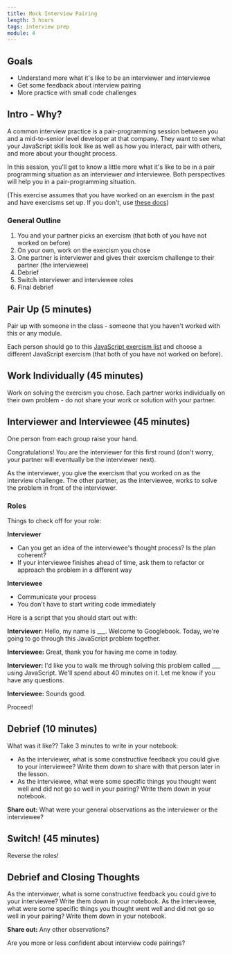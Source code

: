 ```yaml
---
title: Mock Interview Pairing
length: 3 hours
tags: interview prep
module: 4
---
```


## Goals

* Understand more what it's like to be an interviewer and interviewee
* Get some feedback about interview pairing
* More practice with small code challenges

## Intro - Why?

A common interview practice is a pair-programming session between you and a mid-to-senior level developer at that company. 
They want to see what your JavaScript skills look like as well as how you interact, pair with others, and more about your thought process.

In this session, you'll get to know a little more what it's like to be in a pair programming situation as an interviewer _and_ interviewee. Both perspectives 
will help you in a pair-programming situation.

(This exercise assumes that you have worked on an exercism in the past and have exercisms set up. If you don't, use [these docs]())

### General Outline

1. You and your partner picks an exercism (that both of you have not worked on before)
2. On your own, work on the exercism you chose
3. One partner is interviewer and gives their exercism challenge to their partner (the interviewee)
4. Debrief
5. Switch interviewer and interviewee roles
6. Final debrief

## Pair Up (5 minutes)

Pair up with someone in the class - someone that you haven't worked with this or any module.

Each person should go to this [JavaScript exercism list](http://exercism.io/languages/javascript/exercises) and choose a different JavaScript exercism 
(that both of you have not worked on before).

## Work Individually (45 minutes)

Work on solving the exercism you chose. Each partner works individually on their own problem - do not share your work or solution with your partner.

## Interviewer and Interviewee (45 minutes)

One person from each group raise your hand.

Congratulations! You are the interviewer for this first round (don't worry, your partner will eventually be the interviewer next).

As the interviewer, you give the exercism that you worked on as the interview challenge. The other partner, as the interviewee, works to solve the 
problem in front of the interviewer.

### Roles

Things to check off for your role:

**Interviewer**

* Can you get an idea of the interviewee's thought process? Is the plan coherent?
* If your interviewee finishes ahead of time, ask them to refactor or approach the problem in a different way

**Interviewee**

* Communicate your process
* You don't have to start writing code immediately

Here is a script that you should start out with:

**Interviewer:** Hello, my name is ___. Welcome to Googlebook. Today, we're going to go through this JavaScript problem together.

**Interviewee:** Great, thank you for having me come in today.

**Interviewer:** I'd like you to walk me through solving this problem called ___ using JavaScript. We'll spend about 40 minutes on it. Let me know if you have any questions.

**Interviewee:** Sounds good.

Proceed!

## Debrief (10 minutes)

What was it like?? Take 3 minutes to write in your notebook:

* As the interviewer, what is some constructive feedback you could give to your interviewee? Write them down to share with that person later in the lesson.
* As the interviewee, what were some specific things you thought went well and did not go so well in your pairing? Write them down in your notebook.

**Share out:** What were your general observations as the interviewer or the interviewee?

<!-- Some issues they should talk about: -->
<!-- * Talk aloud through the problem so that the interviewer can know you read through everything -->
<!-- * Ask any clarifying questions or any questions about assumptions made for the problem -->
<!-- * It's ok to draw something on paper first or pseudocode -->
<!-- * Talk it out (silence is deafening in an interview pairing situation). The interviewer wants to know what your thinking and what your thought process is like -->
<!-- * Is someone able to adjust when things go wrong? -->

## Switch! (45 minutes)

Reverse the roles!

## Debrief and Closing Thoughts

As the interviewer, what is some constructive feedback you could give to your interviewee? Write them down in your notebook.
As the interviewee, what were some specific things you thought went well and did not go so well in your pairing? Write them down in your notebook.

**Share out:** Any other observations?

Are you more or less confident about interview code pairings?
